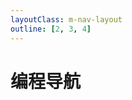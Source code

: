 ```yaml
---
layoutClass: m-nav-layout
outline: [2, 3, 4]
---
```


<script setup>
import MNavLinks from './components/MNavLinks.vue'

import jsonArr from './coding.json'
</script>
<style src="./index.scss"></style>

# 编程导航

<MNavLinks v-for="{title, items} in jsonArr" :title="title" :items="items"/>


<br />
